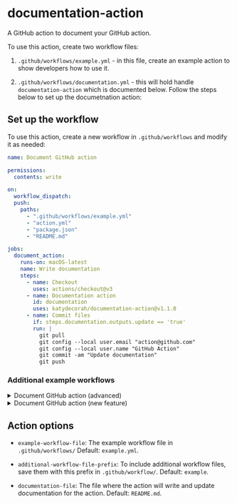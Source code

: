 # documentation-action

A GitHub action to document your GitHub action.

To use this action, create two workflow files:

1. `.github/workflows/example.yml` - in this file, create an example action to show developers how to use it.

2. `.github/workflows/documentation.yml` - this will hold handle `documentation-action` which is documented below. Follow the steps below to set up the documetnation action:

<!-- START GENERATED DOCUMENTATION -->

## Set up the workflow

To use this action, create a new workflow in `.github/workflows` and modify it as needed:

```yml
name: Document GitHub action

permissions:
  contents: write

on:
  workflow_dispatch:
  push:
    paths:
      - ".github/workflows/example.yml"
      - "action.yml"
      - "package.json"
      - "README.md"

jobs:
  document_action:
    runs-on: macOS-latest
    name: Write documentation
    steps:
      - name: Checkout
        uses: actions/checkout@v3
      - name: Documentation action
        id: documentation
        uses: katydecorah/documentation-action@v1.1.0
      - name: Commit files
        if: steps.documentation.outputs.update == 'true'
        run: |
          git pull
          git config --local user.email "action@github.com"
          git config --local user.name "GitHub Action"
          git commit -am "Update documentation"
          git push
```

### Additional example workflows

<details>
<summary>Document GitHub action (advanced)</summary>

```yml
name: Document GitHub action (advanced)
# This workflow file is the same as example.yml
# It's a proof of concept that you provide additional workflow files and they will appear in the README.

permissions:
  contents: write

jobs:
  document_action:
    runs-on: macOS-latest
    name: Write documentation
    steps:
      - name: Checkout
        uses: actions/checkout@v3
      - name: Documentation action
        id: documentation
        uses: katydecorah/documentation-action@v1.1.0
      - name: Commit files
        if: steps.documentation.outputs.update == 'true'
        run: |
          git pull
          git config --local user.email "action@github.com"
          git config --local user.name "GitHub Action"
          git commit -am "Update documentation"
          git push
```

</details>

<details>
<summary>Document GitHub action (new feature)</summary>

```yml
name: Document GitHub action (new feature)
# This workflow file is the same as example.yml
# It's a proof of concept that you provide additional workflow files and they will appear in the README.

permissions:
  contents: write

jobs:
  document_action:
    runs-on: macOS-latest
    name: Write documentation
    steps:
      - name: Checkout
        uses: actions/checkout@v3
      - name: Documentation action
        id: documentation
        uses: katydecorah/documentation-action@v1.1.0
      - name: Commit files
        if: steps.documentation.outputs.update == 'true'
        run: |
          git pull
          git config --local user.email "action@github.com"
          git config --local user.name "GitHub Action"
          git commit -am "Update documentation"
          git push
```

</details>

## Action options

- `example-workflow-file`: The example workflow file in `.github/workflows/` Default: `example.yml`.

- `additional-workflow-file-prefix`: To include additional workflow files, save them with this prefix in `.github/workflow/`. Default: `example`.

- `documentation-file`: The file where the action will write and update documentation for the action. Default: `README.md`.
<!-- END GENERATED DOCUMENTATION -->
